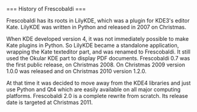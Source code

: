 === History of Frescobaldi ===

Frescobaldi has its roots in LilyKDE, which was a plugin for KDE3's editor Kate.
LilyKDE was written in Python and released in 2007 on Christmas.

When KDE developed version 4, it was not immediately possible to make Kate
plugins in Python. So LilyKDE became a standalone application, wrapping the
Kate texteditor part, and was renamed to Frescobaldi. It still used the Okular
KDE part to display PDF documents.
Frescobaldi 0.7 was the first public release, on Christmas 2008.
On Christmas 2009 version 1.0.0 was released and on Christmas 2010 version 1.2.0.

At that time it was decided to move away from the KDE4 libraries and just use
Python and Qt4 which are easily available on all major computing platforms.
Frescobaldi 2.0 is a complete rewrite from scratch. Its release date is
targeted at Christmas 2011.
